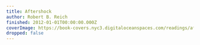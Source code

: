 ```yaml
---
title: Aftershock
author: Robert B. Reich
finished: 2012-01-01T00:00:00.000Z
coverImage: https://book-covers.nyc3.digitaloceanspaces.com/readings/aftershock-01.jpg
dropped: false
---
```


